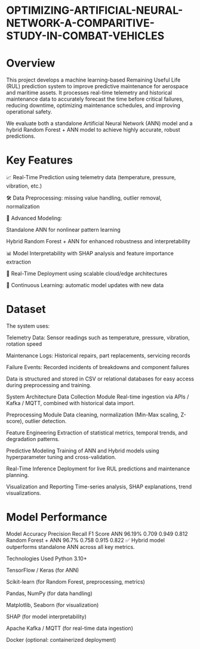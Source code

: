 # OPTIMIZING-ARTIFICIAL-NEURAL-NETWORK-A-COMPARITIVE-STUDY-IN-COMBAT-VEHICLES
# Overview

This project develops a machine learning-based Remaining Useful Life (RUL) prediction system to improve predictive maintenance for aerospace and maritime assets.
It processes real-time telemetry and historical maintenance data to accurately forecast the time before critical failures, reducing downtime, optimizing maintenance schedules, and improving operational safety.

We evaluate both a standalone Artificial Neural Network (ANN) model and a hybrid Random Forest + ANN model to achieve highly accurate, robust predictions.

# Key Features

📈 Real-Time Prediction using telemetry data (temperature, pressure, vibration, etc.)

🛠 Data Preprocessing: missing value handling, outlier removal, normalization

🧠 Advanced Modeling:

Standalone ANN for nonlinear pattern learning

Hybrid Random Forest + ANN for enhanced robustness and interpretability

📊 Model Interpretability with SHAP analysis and feature importance extraction

🚀 Real-Time Deployment using scalable cloud/edge architectures

🔄 Continuous Learning: automatic model updates with new data

# Dataset
The system uses:

Telemetry Data: Sensor readings such as temperature, pressure, vibration, rotation speed

Maintenance Logs: Historical repairs, part replacements, servicing records

Failure Events: Recorded incidents of breakdowns and component failures

Data is structured and stored in CSV or relational databases for easy access during preprocessing and training.

System Architecture
Data Collection Module
Real-time ingestion via APIs / Kafka / MQTT, combined with historical data import.

Preprocessing Module
Data cleaning, normalization (Min-Max scaling, Z-score), outlier detection.

Feature Engineering
Extraction of statistical metrics, temporal trends, and degradation patterns.

Predictive Modeling
Training of ANN and Hybrid models using hyperparameter tuning and cross-validation.

Real-Time Inference
Deployment for live RUL predictions and maintenance planning.

Visualization and Reporting
Time-series analysis, SHAP explanations, trend visualizations.

# Model Performance

Model	                 Accuracy      	Precision	      Recall	      F1 Score
ANN                    	96.19%	        0.709	         0.949        	0.812
Random Forest + ANN	     96.7%	        0.758	          0.915	        0.822
✅ Hybrid model outperforms standalone ANN across all key metrics.

Technologies Used
Python 3.10+

TensorFlow / Keras (for ANN)

Scikit-learn (for Random Forest, preprocessing, metrics)

Pandas, NumPy (for data handling)

Matplotlib, Seaborn (for visualization)

SHAP (for model interpretability)

Apache Kafka / MQTT (for real-time data ingestion)

Docker (optional: containerized deployment)

